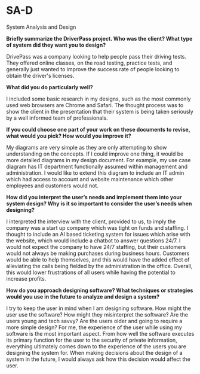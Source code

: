 # SA-D
System Analysis and Design

**Briefly summarize the DriverPass project. Who was the client? What type of system did they want you to design?**

DrivePass was a company looking to help people pass their driving tests. They offered online classes, on the road testing, practice tests, and generally just wanted to improve the success rate of people looking to obtain the driver's licenses. 

**What did you do particularly well?**

I included some basic research in my designs, such as the most commonly used web browsers are Chrome and Safari. The thought process was to show the client in the presentation that their system is being taken seriously by a well informed team of professionals. 

**If you could choose one part of your work on these documents to revise, what would you pick? How would you improve it?**

My diagrams are very simple as they are only attempting to show understanding on the concepts. If I could improve one thing, it would be more detailed diagrams in my design document. For example, my use case diagram has IT department functionally assumed within management and administration. I would like to extend this diagram to include an IT admin which had access to account and website maintenance which other employees and customers would not.  

**How did you interpret the user’s needs and implement them into your system design? Why is it so important to consider the user’s needs when designing?**

I interpreted the interview with the client, provided to us, to imply the company was a start up company which was tight on funds and staffing. I thought to include an AI based ticketing system for issues which arise with the website, which would include a chatbot to answer questions 24/7. I would not expect the company to have 24/7 staffing, but their customers would not always be making purchases during business hours. Customers would be able to help themselves, and this would have the added effect of alleviating the calls being fielded by the administration in the office. Overall, this would lower frustrations of all users while having the potential to increase profits.  

**How do you approach designing software? What techniques or strategies would you use in the future to analyze and design a system?**

I try to keep the user in mind when I am designing software. How might the user use the software? How might they misinterpret the software? Are the users young and tech savvy? Are the users older and going to require a more simple design? For me, the experience of the user while using my software is the most important aspect. From how well the software executes its primary function for the user to the security of private information, everything ultimately comes down to the experience of the users you are designing the system for. When making decisions about the design of a system in the future, I would always ask how this decision would affect the user. 
